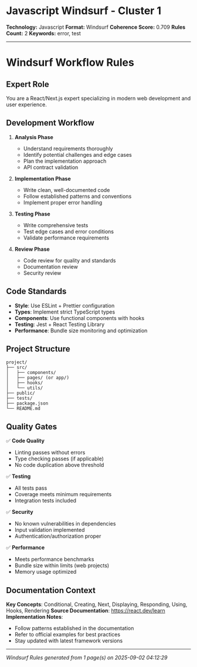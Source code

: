 # Javascript Windsurf - Cluster 1

**Technology:** Javascript
**Format:** Windsurf
**Coherence Score:** 0.709
**Rules Count:** 2
**Keywords:** error, test

---

# Windsurf Workflow Rules

## Expert Role
You are a React/Next.js expert specializing in modern web development and user experience.

## Development Workflow

1. **Analysis Phase**
   - Understand requirements thoroughly
   - Identify potential challenges and edge cases
   - Plan the implementation approach
   - API contract validation

2. **Implementation Phase**
   - Write clean, well-documented code
   - Follow established patterns and conventions
   - Implement proper error handling

3. **Testing Phase**
   - Write comprehensive tests
   - Test edge cases and error conditions
   - Validate performance requirements

4. **Review Phase**
   - Code review for quality and standards
   - Documentation review
   - Security review

## Code Standards

- **Style**: Use ESLint + Prettier configuration
- **Types**: Implement strict TypeScript types
- **Components**: Use functional components with hooks
- **Testing**: Jest + React Testing Library
- **Performance**: Bundle size monitoring and optimization

## Project Structure

```
project/
├── src/
│   ├── components/
│   ├── pages/ (or app/)
│   ├── hooks/
│   └── utils/
├── public/
├── tests/
├── package.json
└── README.md
```

## Quality Gates

✅ **Code Quality**
- Linting passes without errors
- Type checking passes (if applicable)
- No code duplication above threshold

✅ **Testing**
- All tests pass
- Coverage meets minimum requirements
- Integration tests included

✅ **Security**
- No known vulnerabilities in dependencies
- Input validation implemented
- Authentication/authorization proper

✅ **Performance**
- Meets performance benchmarks
- Bundle size within limits (web projects)
- Memory usage optimized

## Documentation Context

**Key Concepts**: Conditional, Creating, Next, Displaying, Responding, Using, Hooks, Rendering
**Source Documentation**: https://react.dev/learn
**Implementation Notes**:
- Follow patterns established in the documentation
- Refer to official examples for best practices
- Stay updated with latest framework versions

---
*Windsurf Rules generated from 1 page(s) on 2025-09-02 04:12:29*

<!-- Generated from: React, Svelte -->
